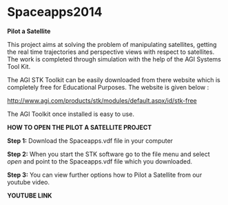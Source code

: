 Spaceapps2014
=============

**Pilot a Satellite**

This project aims at solving the problem of manipulating satellites, getting the real time trajectories and perspective views with respect to satellites. The work is completed through simulation with the help of the AGI Systems Tool Kit.

The AGI STK Toolkit can be easily downloaded from there website which is completely free for Educational Purposes. The website is given below :

http://www.agi.com/products/stk/modules/default.aspx/id/stk-free

The AGI Toolkit once installed is easy to use.

**HOW TO OPEN THE PILOT A SATELLITE PROJECT**

**Step 1:** Download the Spaceapps.vdf file in your computer

**Step 2:** When you start the STK software go to the file menu and select *open* and point to the Spaceapps.vdf file which you downloaded.

**Step 3:** You can view further options how to Pilot a Satellite from our youtube video.

**YOUTUBE LINK**


